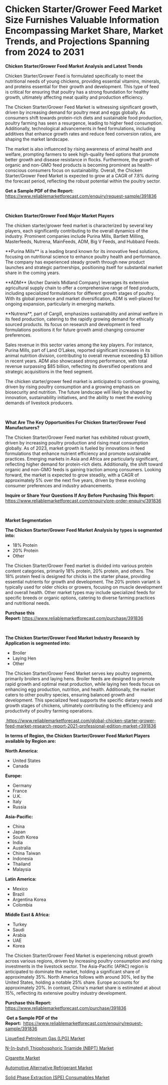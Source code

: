 <p><h1>Chicken Starter/Grower Feed Market Size Furnishes Valuable Information Encompassing Market Share, Market Trends, and Projections Spanning from 2024 to 2031</h1></p><p><strong>Chicken Starter/Grower Feed Market Analysis and Latest Trends</strong></p>
<p><p>Chicken Starter/Grower Feed is formulated specifically to meet the nutritional needs of young chickens, providing essential vitamins, minerals, and proteins essential for their growth and development. This type of feed is critical for ensuring that poultry has a strong foundation for healthy growth, ultimately affecting meat quality and production efficiency.</p><p>The Chicken Starter/Grower Feed Market is witnessing significant growth, driven by increasing demand for poultry meat and eggs globally. As consumers shift towards protein-rich diets and sustainable food production, poultry farming has seen a resurgence, leading to higher feed consumption. Additionally, technological advancements in feed formulations, including additives that enhance growth rates and reduce feed conversion ratios, are shaping the market landscape.</p><p>The market is also influenced by rising awareness of animal health and welfare, prompting farmers to seek high-quality feed options that promote better growth and disease resistance in flocks. Furthermore, the growth of organic and non-GMO feed products is becoming prominent as health-conscious consumers focus on sustainability. Overall, the Chicken Starter/Grower Feed Market is expected to grow at a CAGR of 7.8% during the forecast period, reflecting the robust potential within the poultry sector.</p></p>
<p><strong>Get a Sample PDF of the Report:&nbsp;</strong> <a href="https://www.reliablemarketforecast.com/enquiry/request-sample/391836?utm_campaign=1755&utm_medium=2&utm_source=Github&utm_content=ia&utm_term=26102024&utm_id=chicken-startergrower-feed">https://www.reliablemarketforecast.com/enquiry/request-sample/391836</a></p>
<p>&nbsp;</p>
<p><strong>Chicken Starter/Grower Feed Major Market Players</strong></p>
<p><p>The chicken starter/grower feed market is characterized by several key players, each significantly contributing to the overall dynamics of the industry. Prominent companies include Purina Mills, Bartlett Milling, Masterfeeds, Nutrena, MainFeeds, ADM, Big V Feeds, and Hubbard Feeds.</p><p>**Purina Mills** is a leading brand known for its innovative feed solutions, focusing on nutritional science to enhance poultry health and performance. The company has experienced steady growth through new product launches and strategic partnerships, positioning itself for substantial market share in the coming years.</p><p>**ADM** (Archer Daniels Midland Company) leverages its extensive agricultural supply chain to offer a comprehensive range of feed products, including specialized formulations for different growth stages of poultry. With its global presence and market diversification, ADM is well-placed for ongoing expansion, particularly in emerging markets.</p><p>**Nutrena**, part of Cargill, emphasizes sustainability and animal welfare in its feed production, catering to the rapidly growing demand for ethically sourced products. Its focus on research and development in feed formulations positions it for future growth amid changing consumer preferences.</p><p>Sales revenue in this sector varies among the key players. For instance, Purina Mills, part of Land O’Lakes, reported significant increases in its animal nutrition division, contributing to overall revenue exceeding $3 billion in recent years. ADM also showcased strong performance, with total revenue surpassing $85 billion, reflecting its diversified operations and strategic acquisitions in the feed segment.</p><p>The chicken starter/grower feed market is anticipated to continue growing, driven by rising poultry consumption and a growing emphasis on biosecurity and nutrition. The future landscape will likely be shaped by innovation, sustainability initiatives, and the ability to meet the evolving demands of livestock producers.</p></p>
<p>&nbsp;</p>
<p><strong>What Are The Key Opportunities For Chicken Starter/Grower Feed Manufacturers?</strong></p>
<p><p>The Chicken Starter/Grower Feed market has exhibited robust growth, driven by increasing poultry production and rising meat consumption globally. As of 2023, market growth is fueled by innovations in feed formulations that enhance nutrient efficiency and promote sustainable practices. Emerging markets in Asia and Africa are particularly significant, reflecting higher demand for protein-rich diets. Additionally, the shift toward organic and non-GMO feeds is gaining traction among consumers. Looking forward, the market is expected to grow steadily, with a CAGR of approximately 5% over the next five years, driven by these evolving consumer preferences and industry advancements.</p></p>
<p><strong>Inquire or Share Your Questions If Any Before Purchasing This Report:</strong> <a href="https://www.reliablemarketforecast.com/enquiry/pre-order-enquiry/391836?utm_campaign=1755&utm_medium=2&utm_source=Github&utm_content=ia&utm_term=26102024&utm_id=chicken-startergrower-feed">https://www.reliablemarketforecast.com/enquiry/pre-order-enquiry/391836</a></p>
<p>&nbsp;</p>
<p><strong>Market Segmentation</strong></p>
<p><strong>The Chicken Starter/Grower Feed Market Analysis by types is segmented into:</strong></p>
<p><ul><li>18% Protein</li><li>20% Protein</li><li>Other</li></ul></p>
<p><p>The Chicken Starter/Grower Feed market is divided into various protein content categories, primarily 18% protein, 20% protein, and others. The 18% protein feed is designed for chicks in the starter phase, providing essential nutrients for growth and development. The 20% protein variant is typically used for older chicks or growers, focusing on muscle development and overall health. Other market types may include specialized feeds for specific breeds or organic options, catering to diverse farming practices and nutritional needs.</p></p>
<p><strong>Purchase this Report:&nbsp;</strong><a href="https://www.reliablemarketforecast.com/purchase/391836?utm_campaign=1755&utm_medium=2&utm_source=Github&utm_content=ia&utm_term=26102024&utm_id=chicken-startergrower-feed">https://www.reliablemarketforecast.com/purchase/391836</a></p>
<p>&nbsp;</p>
<p><strong>The Chicken Starter/Grower Feed Market Industry Research by Application is segmented into:</strong></p>
<p><ul><li>Broiler</li><li>Laying Hen</li><li>Other</li></ul></p>
<p><p>The Chicken Starter/Grower Feed Market serves key poultry segments, primarily broilers and laying hens. Broiler feeds are designed to promote rapid growth and optimal meat production, while laying hen feeds focus on enhancing egg production, nutrition, and health. Additionally, the market caters to other poultry species, ensuring balanced growth and development. This specialized feed supports the specific dietary needs and growth stages of chickens, ultimately contributing to the efficiency and productivity of poultry farming operations.</p></p>
<p><a href="https://www.reliablemarketforecast.com/global-chicken-starter-grower-feed-market-research-report-2021-professional-edition-market-r391836?utm_campaign=1755&utm_medium=2&utm_source=Github&utm_content=ia&utm_term=26102024&utm_id=chicken-startergrower-feed">&nbsp;https://www.reliablemarketforecast.com/global-chicken-starter-grower-feed-market-research-report-2021-professional-edition-market-r391836</a></p>
<p><strong>In terms of Region, the Chicken Starter/Grower Feed Market Players available by Region are:</strong></p>
<p>
    <p> <strong> North America: </strong>
        <ul>
            <li>United States</li>
            <li>Canada</li>
        </ul>
        </p> 
    <p> <strong> Europe: </strong>
        <ul>
            <li>Germany</li>
            <li>France</li>
            <li>U.K.</li>
            <li>Italy</li>
            <li>Russia</li>
        </ul>
        </p> 
    <p> <strong> Asia-Pacific: </strong>
        <ul>
            <li>China</li>
            <li>Japan</li>
            <li>South Korea</li>
            <li>India</li>
            <li>Australia</li>
            <li>China Taiwan</li>
            <li>Indonesia</li>
            <li>Thailand</li>
            <li>Malaysia</li>
        </ul>
        </p> 
    <p> <strong> Latin America: </strong>
        <ul>
            <li>Mexico</li>
            <li>Brazil</li>
            <li>Argentina Korea</li>
            <li>Colombia</li>
        </ul>
        </p> 
    <p> <strong> Middle East & Africa: </strong>
        <ul>
            <li>Turkey</li>
            <li>Saudi</li>
            <li>Arabia</li>
            <li>UAE</li>
            <li>Korea</li>
        </ul>
    </p>
    </p>
<p><p>The Chicken Starter/Grower Feed Market is experiencing robust growth across various regions, driven by increasing poultry consumption and rising investments in the livestock sector. The Asia-Pacific (APAC) region is anticipated to dominate the market, holding a significant share of approximately 35%. North America follows with around 30%, led by the United States, holding a notable 25% share. Europe accounts for approximately 20%. In contrast, China's market share is estimated at about 15%, reflecting its extensive poultry industry development.</p></p>
<p><strong>Purchase this Report: </strong><a href="https://www.reliablemarketforecast.com/purchase/391836?utm_campaign=1755&utm_medium=2&utm_source=Github&utm_content=ia&utm_term=26102024&utm_id=chicken-startergrower-feed">https://www.reliablemarketforecast.com/purchase/391836</a></p>
<p>&nbsp;<strong>Get a Sample PDF of the Report:&nbsp;&nbsp;</strong><a href="https://www.reliablemarketforecast.com/enquiry/request-sample/391836?utm_campaign=1755&utm_medium=2&utm_source=Github&utm_content=ia&utm_term=26102024&utm_id=chicken-startergrower-feed">https://www.reliablemarketforecast.com/enquiry/request-sample/391836</a></p>
<p><strong></strong></p>
<p><p><a href="https://www.linkedin.com/pulse/liquefied-petroleum-gas-lpg-market-global-regional-tlsne?utm_campaign=1755&utm_medium=2&utm_source=Github&utm_content=ia&utm_term=26102024&utm_id=chicken-startergrower-feed">Liquefied Petroleum Gas (LPG) Market</a></p><p><a href="https://www.linkedin.com/pulse/n-n-butyl-thiophosphoric-triamide-nbpt-market-ecosystem-qj5le?utm_campaign=1755&utm_medium=2&utm_source=Github&utm_content=ia&utm_term=26102024&utm_id=chicken-startergrower-feed">N-(n-butyl) Thiophosphoric Triamide (NBPT) Market</a></p><p><a href="https://www.linkedin.com/pulse/cigarette-revenue-growth-report-2024-2031-growizr-qffgf?utm_campaign=1755&utm_medium=2&utm_source=Github&utm_content=ia&utm_term=26102024&utm_id=chicken-startergrower-feed">Cigarette Market</a></p><p><a href="https://github.com/JudyWalsh475/Market-Research-Report-List-1/blob/main/automotive-alternative-refrigerant-market.md?utm_campaign=1755&utm_medium=2&utm_source=Github&utm_content=ia&utm_term=26102024&utm_id=chicken-startergrower-feed">Automotive Alternative Refrigerant Market</a></p><p><a href="https://www.linkedin.com/pulse/global-solid-phase-extraction-spe-consumables-market-wcdoc?utm_campaign=1755&utm_medium=2&utm_source=Github&utm_content=ia&utm_term=26102024&utm_id=chicken-startergrower-feed">Solid Phase Extraction (SPE) Consumables Market</a></p></p>